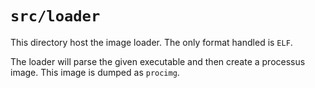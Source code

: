 `src/loader`
============

This directory host the image loader. The only format handled is `ELF`.

The loader will parse the given executable and then create a processus image. This image is dumped as `procimg`.